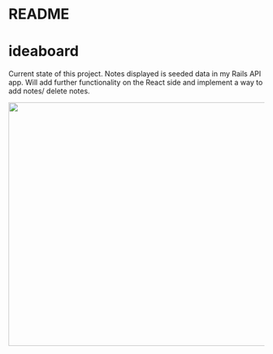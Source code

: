 # README
# ideaboard
Current state of this project. Notes displayed is seeded data in my Rails API app. 
Will add further functionality on the React side and implement a way to add notes/ delete notes.


<img src="https://user-images.githubusercontent.com/21330560/33528332-6fe3e48e-d82c-11e7-9883-9a2a488a7cfe.png" width="720" height="480"></img> 
